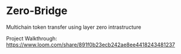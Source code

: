 # Zero-Bridge
Multichain token transfer using layer zero intrastructure

Project Walkthrough: https://www.loom.com/share/891f0b23ecb242ae8ee4418243481237
